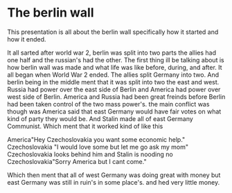 # The berlin wall
This presentation is all about the berlin wall specifically how it started and how it ended.


  It all sarted after world war 2, berlin was split into two parts the allies had one half and the russian's had the other. The first thing ill be talking about is how berlin wall was made and what life was like before, during, and after. It all began when World War 2 ended. The allies split Germany into two. And berlin being in the middle ment that it was split into two the east and west. Russia had power over the east side of Berlin and America had power over west side of Berlin. America and Russia had been great freinds before Berlin had been taken control of the two mass power's. the main conflict was though was America said that east Germany would have fair votes on what kind of party they would be. And Stalin made all of east Germany Communist. Which ment that it worked kind of like this 
 
 America"Hey Czechoslovakia you want some economic help." Czechoslovakia "I would love some but let me go ask my mom" Czechoslovakia looks behind him and Stalin is nooding no Czechoslovakia"Sorry America but I cant come."
  
  Which then ment that all of west Germany was doing great with money but east Germany was still in ruin's in some place's. and hed very little money.
